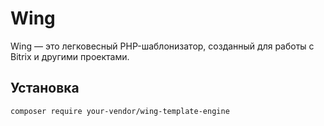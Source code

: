 # Wing

Wing — это легковесный PHP-шаблонизатор, созданный для работы с Bitrix и другими проектами.

## Установка

```bash
composer require your-vendor/wing-template-engine
```